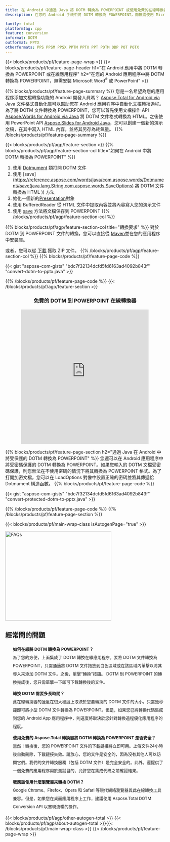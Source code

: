 ```yaml
---
title: 在 Android 中通過 Java 將 DOTM 轉換為 POWERPOINT 或使用免費的在線轉換器
description: 在您的 Android 手機中將 DOTM 轉換為 POWERPOINT，而無需使用 Microsoft Word 的 PowerPoint 或在線。在集成代碼之前快速測試免費的 DOTM 到 POWERPOINT 在線轉換器。

family: total
platformtag: cpp
feature: conversion
informat: DOTM
outformat: PPTX
otherformats: PPS PPSM PPSX PPTM PPTX PPT POTM ODP POT POTX
---
```

{{< blocks/products/pf/feature-page-wrap >}}
{{< blocks/products/pf/feature-page-header h1="在 Android 應用中將 DOTM 轉換為 POWERPOINT 或在線應用程序" h2="在您的 Android 應用程序中將 DOTM 轉換為 POWERPOINT，無需安裝 Microsoft Word<sup>&reg;</sup> 或 PowerPoint" >}}

{{% blocks/products/pf/feature-page-summary %}}
您是一名希望為您的應用程序添加文檔轉換功能的 Android 開發人員嗎？ [Aspose.Total for Android via Java](https://products.aspose.com/total/android-java/) 文件格式自動化庫可以幫助您在 Android 應用程序中自動化文檔轉換過程。為了將 DOTM 文件轉換為 POWERPOINT，您可以首先使用文檔操作 API [Aspose.Words for Android via Java](https://products.aspose.com/words/android-java/) 將 DOTM 文件格式轉換為 HTML。之後使用 PowerPoint API [Aspose.Slides for Android Java](https://products.aspose.com/slides/android-java/)，您可以創建一個新的演示文稿，在其中寫入 HTML 內容，並將其另存為耗氧量。 
{{% /blocks/products/pf/feature-page-summary  %}}

{{< blocks/products/pf/agp/feature-section >}}
{{% blocks/products/pf/agp/feature-section-col title="如何在 Android 中將 DOTM 轉換為 POWERPOINT" %}}
1. 使用 [Dotmument](https://reference.aspose.com/words/java/com.aspose.words/Dotmument) 類打開 DOTM 文件
2. 使用 [save](https://reference.aspose.com/words/java/com.aspose.words/Dotmument#save(java.lang.String,com.aspose.words.SaveOptions) 將 DOTM 文件轉換為 HTML )) 方法
3. 始化一個新的[Presentation](https://reference.aspose.com/slides/java/com.aspose.slides/Presentation)對象
5. 使用 BufferedReader 從 HTML 文件中提取內容並將內容寫入您的演示文件
6. 使用 [save](https://reference.aspose.com/slides/java/com.aspose.slides/Presentation#save-java.io.OutputStream-int-) 方法將文檔保存到 POWERPOINT
{{% /blocks/products/pf/agp/feature-section-col %}}

{{% blocks/products/pf/agp/feature-section-col title="轉換要求" %}}
對於 DOTM 到 POWERPOINT 文件的轉換，您可以直接從 [Maven](https://releases.aspose.com/total/java/)並在您的應用程序中安裝庫。

或者，您可以從 [下載](https://releases.aspose.com/total/androidjava) 獲取 ZIP 文件。
{{% /blocks/products/pf/agp/feature-section-col %}}
{{% blocks/products/pf/feature-page-code %}}

{{< gist "aspose-com-gists" "bdc7f32134dcfd5fd6163ad4092b843f" "convert-dotm-to-pptx.java" >}}



{{% /blocks/products/pf/feature-page-code %}}
{{< /blocks/products/pf/agp/feature-section >}}

<div class="container-fluid agp-content bg-white aboutfile box-1 vh100 section nopbtm">
<div class=container>
<div class=row>
<div class="demobox tc col-md-12 padding-0" align="center">

<h3>免費的 DOTM 到 POWERPOINT 在線轉換器</h3>

<iframe style="border: none; height: 426px;" scrolling="no" src="https://total-conversion-app-65z5r2lp.qa.k8s.dynabic.com/?to=pptx&from=dotm" id="child-iframe" width="80%"></iframe>

</div></div>
</div></div>

{{% blocks/products/pf/feature-page-section  h2="通過 Java 在 Android 中將受保護的 DOTM 轉換為 POWERPOINT" %}}
您還可以在 Android 應用程序中將受密碼保護的 DOTM 轉換為 POWERPOINT。如果您輸入的 DOTM 文檔受密碼保護，則您無法在不使用密碼的情況下將其轉換為 POWERPOINT 格式。為了打開加密文檔，您可以在 LoadOptions 對像中設置正確的密碼並將其傳遞給 Dotmument 構造函數。
{{% blocks/products/pf/feature-page-code %}}

{{< gist "aspose-com-gists" "bdc7f32134dcfd5fd6163ad4092b843f" "convert-protected-dotm-to-pptx.java" >}}

{{% /blocks/products/pf/feature-page-code  %}}
{{% /blocks/products/pf/feature-page-section %}}

{{< blocks/products/pf/main-wrap-class isAutogenPage="true" >}}
<style>.howtolist li{margin-right: 0!important;line-height: 26px;position: relative;margin-bottom: 10px;font-size: 13px;list-style-type: none;}</style>
<div class="col-md-12 tl bg-gray-dark howtolist section">
  <a class="anchor" name="faqpage"></a>
  <div class="container tl dflex" itemscope="" itemtype="https://schema.org/FAQPage">
      <div class="col-md-4 howtosectiongfx">
          <img class="social-panel-hide-on-mobile" src="https://www.groupdocs.cloud/templates/brand/images/groupdocs/conversion/groupdocs_conversion-brand.png" alt="FAQs" width="335" height="283">
      </div>
      <div class="howtosection col-md-8">
          <div>
              <h2>經常問的問題</h2>
              <ul>
                  <li itemscope="" itemprop="mainEntity" itemtype="https://schema.org/Question">
                      <div>
                          <span itemprop="name"><b>如何在線將 DOTM 轉換為 POWERPOINT？</b></span>
                      </div>
                      <div itemscope="" itemprop="acceptedAnswer" itemtype="https://schema.org/Answer">
                          <span itemprop="text">為了您的方便，上面集成了 DOTM 轉換在線應用程序。要將 DOTM 文件轉換為 POWERPOINT，只需通過將 DOTM 文件拖放到白色區域或在該區域內單擊以將其導入來添加 DOTM 文件。之後，單擊“轉換”按鈕。 DOTM 到 POWERPOINT 的轉換完成後，您只需單擊一下即可下載轉換後的文件。</span>
                      </div>
                  </li>
                  <li itemscope="" itemprop="mainEntity" itemtype="https://schema.org/Question">
                      <div>
                          <span itemprop="name"><b>轉換 DOTM 需要多長時間？</b></span>
                      </div>
                      <div itemscope="" itemprop="acceptedAnswer" itemtype="https://schema.org/Answer">
                          <span itemprop="text">此在線轉換器的速度在很大程度上取決於您要轉換的 DOTM 文件的大小。只需幾秒鐘即可將小型 DOTM 文件轉換為 POWERPOINT。但是，如果您已將轉換代碼集成到您的 Android App 應用程序中，則速度將取決於您針對轉換過程優化應用程序的程度。</span>
                      </div>
                  </li>
                  <li itemscope="" itemprop="mainEntity" itemtype="https://schema.org/Question">
                      <div>
                          <span itemprop="name"><b>使用免費的 Aspose.Total 轉換器將 DOTM 轉換為 POWERPOINT 是否安全？</b></span>
                      </div>
                      <div itemscope="" itemprop="acceptedAnswer" itemtype="https://schema.org/Answer">
                          <span itemprop="text">當然！轉換後，您的 POWERPOINT 文件的下載鏈接將立即可用。上傳文件24小時後自動刪除，下載鏈接失效。請放心，您的文件是安全的，因為沒有其他人可以訪問它們。我們的文件轉換服務（包括 DOTM 文件）是完全安全的。此外，還提供了一個免費的應用程序用於測試目的，允許您在集成代碼之前確認結果。</span>
                      </div>
                  </li>                 
                  <li itemscope="" itemprop="mainEntity" itemtype="https://schema.org/Question">
                      <div>
                          <span itemprop="name"><b>我應該使用什麼瀏覽器來轉換 DOTM？</b></span>
                      </div>
                      <div itemscope="" itemprop="acceptedAnswer" itemtype="https://schema.org/Answer">
                          <span itemprop="text">Google Chrome、Firefox、Opera 和 Safari 等現代網絡瀏覽器與此在線轉換工具兼容。但是，如果您在桌面應用程序上工作，建議使用 Aspose.Total DOTM Conversion API 以實現流暢的操作。</span>
                      </div>
                  </li>
              </ul>
          </div>
      </div>
  </div>
{{< blocks/products/pf/agp/other-autogen-total >}}
{{< blocks/products/pf/agp/about-autogen-total >}}{{< /blocks/products/pf/main-wrap-class >}}
{{< /blocks/products/pf/feature-page-wrap >}}